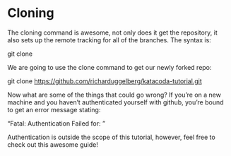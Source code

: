 # Cloning

The cloning command is awesome, not only does it get the repository, it also sets up the remote tracking for all of the branches. The syntax is:



git clone <repository url>

We are going to use the clone command to get our newly forked repo:

git clone https://github.com/richarduggelberg/katacoda-tutorial.git

Now what are some of the things that could go wrong? If you’re on a new machine and you haven’t authenticated yourself with github, you’re bound to get an error message stating:

“Fatal: Authentication Failed for: <repository url>”

Authentication is outside the scope of this tutorial, however, feel free to check out this awesome guide!